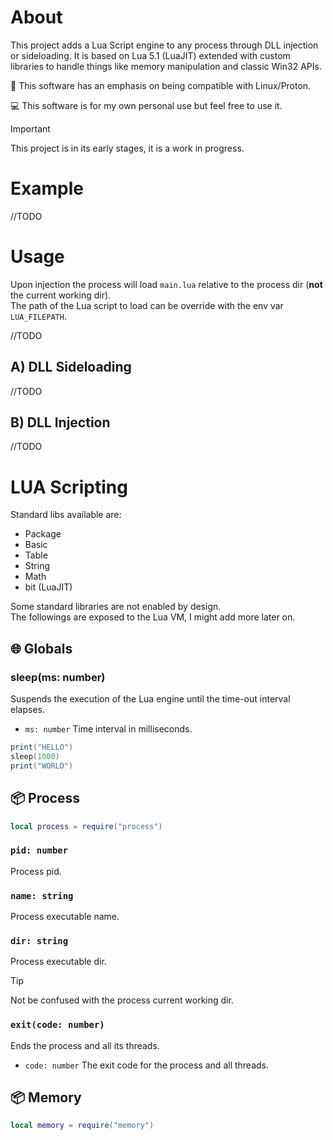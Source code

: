 About
=====

This project adds a Lua Script engine to any process through DLL injection or sideloading.
It is based on Lua 5.1 (LuaJIT) extended with custom libraries to handle things like memory manipulation and classic Win32 APIs.

🐧 This software has an emphasis on being compatible with Linux/Proton.

💻 This software is for my own personal use but feel free to use it.

> [!IMPORTANT]  
> This project is in its early stages, it is a work in progress.

Example
=======

//TODO

Usage
=====

Upon injection the process will load `main.lua` relative to the process dir (**not** the current working dir).<br />
The path of the Lua script to load can be override with the env var `LUA_FILEPATH`.

//TODO

## A) DLL Sideloading

//TODO

## B) DLL Injection

//TODO

LUA Scripting
=============

Standard libs available are:

  - Package
  - Basic
  - Table
  - String
  - Math
  - bit (LuaJIT)
  
Some standard libraries are not enabled by design.<br />
The followings are exposed to the Lua VM, I might add more later on.
  
## 🌐 Globals

### sleep(ms: number)

Suspends the execution of the Lua engine until the time-out interval elapses.

- `ms: number`
  Time interval in milliseconds.

```lua
print("HELLO")
sleep(1000)
print("WORLD")
```

## 📦 Process

```lua
local process = require("process")
```

### `pid: number`

Process pid.

### `name: string`

Process executable name.

### `dir: string`

Process executable dir. 

> [!TIP]
> Not be confused with the process current working dir.

### `exit(code: number)`

Ends the process and all its threads.

- `code: number`
  The exit code for the process and all threads.

## 📦 Memory

```lua
local memory = require("memory")
```